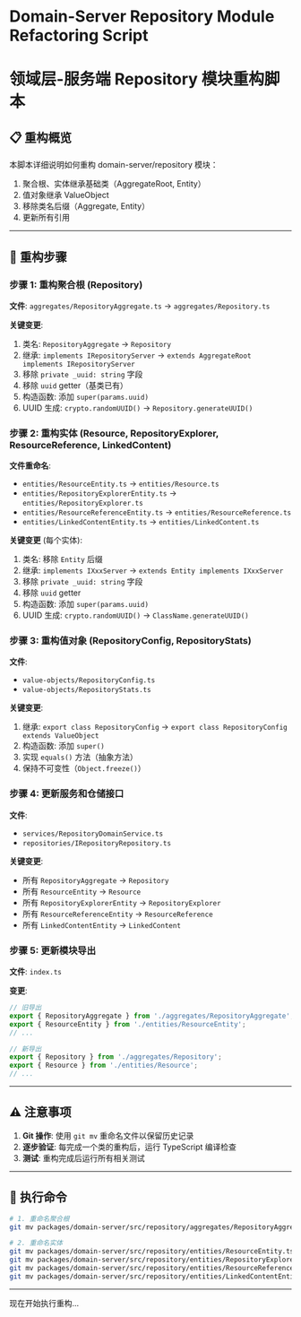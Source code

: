 # Domain-Server Repository Module Refactoring Script
# 领域层-服务端 Repository 模块重构脚本

## 📋 重构概览

本脚本详细说明如何重构 domain-server/repository 模块：
1. 聚合根、实体继承基础类（AggregateRoot, Entity）
2. 值对象继承 ValueObject
3. 移除类名后缀（Aggregate, Entity）
4. 更新所有引用

---

## 🔄 重构步骤

### 步骤 1: 重构聚合根 (Repository)

**文件**: `aggregates/RepositoryAggregate.ts` → `aggregates/Repository.ts`

**关键变更**:
1. 类名: `RepositoryAggregate` → `Repository`
2. 继承: `implements IRepositoryServer` → `extends AggregateRoot implements IRepositoryServer`
3. 移除 `private _uuid: string` 字段
4. 移除 `uuid` getter（基类已有）
5. 构造函数: 添加 `super(params.uuid)`
6. UUID 生成: `crypto.randomUUID()` → `Repository.generateUUID()`

### 步骤 2: 重构实体 (Resource, RepositoryExplorer, ResourceReference, LinkedContent)

**文件重命名**:
- `entities/ResourceEntity.ts` → `entities/Resource.ts`
- `entities/RepositoryExplorerEntity.ts` → `entities/RepositoryExplorer.ts`
- `entities/ResourceReferenceEntity.ts` → `entities/ResourceReference.ts`
- `entities/LinkedContentEntity.ts` → `entities/LinkedContent.ts`

**关键变更** (每个实体):
1. 类名: 移除 `Entity` 后缀
2. 继承: `implements IXxxServer` → `extends Entity implements IXxxServer`
3. 移除 `private _uuid: string` 字段
4. 移除 `uuid` getter
5. 构造函数: 添加 `super(params.uuid)`
6. UUID 生成: `crypto.randomUUID()` → `ClassName.generateUUID()`

### 步骤 3: 重构值对象 (RepositoryConfig, RepositoryStats)

**文件**: 
- `value-objects/RepositoryConfig.ts`
- `value-objects/RepositoryStats.ts`

**关键变更**:
1. 继承: `export class RepositoryConfig` → `export class RepositoryConfig extends ValueObject`
2. 构造函数: 添加 `super()`
3. 实现 `equals()` 方法（抽象方法）
4. 保持不可变性（`Object.freeze()`）

### 步骤 4: 更新服务和仓储接口

**文件**:
- `services/RepositoryDomainService.ts`
- `repositories/IRepositoryRepository.ts`

**关键变更**:
- 所有 `RepositoryAggregate` → `Repository`
- 所有 `ResourceEntity` → `Resource`
- 所有 `RepositoryExplorerEntity` → `RepositoryExplorer`
- 所有 `ResourceReferenceEntity` → `ResourceReference`
- 所有 `LinkedContentEntity` → `LinkedContent`

### 步骤 5: 更新模块导出

**文件**: `index.ts`

**变更**:
```typescript
// 旧导出
export { RepositoryAggregate } from './aggregates/RepositoryAggregate';
export { ResourceEntity } from './entities/ResourceEntity';
// ...

// 新导出
export { Repository } from './aggregates/Repository';
export { Resource } from './entities/Resource';
// ...
```

---

## ⚠️ 注意事项

1. **Git 操作**: 使用 `git mv` 重命名文件以保留历史记录
2. **逐步验证**: 每完成一个类的重构后，运行 TypeScript 编译检查
3. **测试**: 重构完成后运行所有相关测试

---

## 📝 执行命令

```bash
# 1. 重命名聚合根
git mv packages/domain-server/src/repository/aggregates/RepositoryAggregate.ts packages/domain-server/src/repository/aggregates/Repository.ts

# 2. 重命名实体
git mv packages/domain-server/src/repository/entities/ResourceEntity.ts packages/domain-server/src/repository/entities/Resource.ts
git mv packages/domain-server/src/repository/entities/RepositoryExplorerEntity.ts packages/domain-server/src/repository/entities/RepositoryExplorer.ts
git mv packages/domain-server/src/repository/entities/ResourceReferenceEntity.ts packages/domain-server/src/repository/entities/ResourceReference.ts
git mv packages/domain-server/src/repository/entities/LinkedContentEntity.ts packages/domain-server/src/repository/entities/LinkedContent.ts
```

---

现在开始执行重构...
